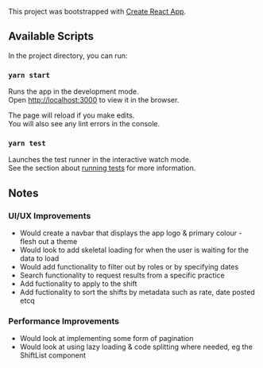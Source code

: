 This project was bootstrapped with [Create React App](https://github.com/facebook/create-react-app).

## Available Scripts

In the project directory, you can run:

### `yarn start`

Runs the app in the development mode.<br />
Open [http://localhost:3000](http://localhost:3000) to view it in the browser.

The page will reload if you make edits.<br />
You will also see any lint errors in the console.

### `yarn test`

Launches the test runner in the interactive watch mode.<br />
See the section about [running tests](https://facebook.github.io/create-react-app/docs/running-tests) for more information.

## Notes

### UI/UX Improvements

* Would create a navbar that displays the app logo & primary colour - flesh out a theme
* Would look to add skeletal loading for when the user is waiting for the data to load
* Would add functionality to filter out by roles or by specifying dates
* Search functionality to request results from a specific practice
* Add fuctionality to apply to the shift
* Add fuctionality to sort the shifts by metadata such as rate, date posted etcq

### Performance Improvements

* Would look at implementing some form of pagination
* Would look at using lazy loading & code splitting where needed, eg the ShiftList component
